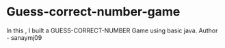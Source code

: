 # Guess-correct-number-game
In this , I built a GUESS-CORRECT-NUMBER Game using basic java.
Author - sanaymj09